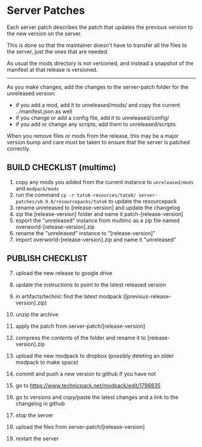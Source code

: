 Server Patches
==============

Each server patch describes the patch that updates the previous version to the new version on the server.

This is done so that the maintainer doesn't have to transfer all the files to the server, just the ones that are needed.

As usual the mods directory is not versioned, and instead a snapshot of the manifest at that release is versioned.

---

As you make changes, add the changes to the server-patch folder for the unreleased version:
 - if you add a mod, add it to unreleased/mods/ and copy the current ../manifest.json as well
 - if you change or add a config file, add it to unreleased/config/
 - if you add or change any scripts, add them to unreleased/scripts

When you remove files or mods from the release, this may be a major version bump and care must be taken to ensure that the server is patched correctly.

BUILD CHECKLIST (multimc)
---------------------------

1. copy any mods you added from the current instance to `unreleased/mods` and `modpack/mods`
2. run the command `cp -r tato6-resources/tato6/ server-patches/v0.9.0/resourcepacks/tato6` to update the resourcepack
3. rename unreleased to [release-version] and update the changelog
4. zip the [release-version] folder and name it patch-[release-version]
5. export the "unreleased" instance from multimc as a zip file named overworld-[release-version].zip
6. rename the "unreleased" instance to "[release-version]"
7. import overworld-[release-version].zip and name it "unreleased"

PUBLISH CHECKLIST
-----------------

7. upload the new release to google drive
8. update the instructions to point to the latest released version

9. in artifacts/technic find the latest modpack ([previous-release-version].zip) 
10. unzip the archive
11. apply the patch from server-patch/[release-version]
12. compress the _contents_ of the folder and rename it to [release-version].zip
13. upload the new modpack to dropbox (possibly deleting an older modpack to make space)
14. commit and push a new version to github if you have not
14. go to https://www.technicpack.net/modpack/edit/1798835
15. go to versions and copy/paste the latest changes and a link to the changelog in github

9. stop the server
10. upload the files from server-patch/[release-version]
11. restart the server
